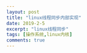 ```yaml
---
layout: post
title: "linux线程同步内部实现"
date: 2019-2-5
excerpt: "linux线程同步"
tags: [操作系统,linux内核]
comments: true
---
```


